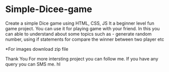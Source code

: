 # Simple-Dicee-game
Create a simple Dice game using HTML, CSS, JS 
It a beginner level fun game project. You can use it for playing game with your friend.
In this you can able to understand about some topics such as - generate random number, using if statements for compare the winner between two player etc

*For images download zip file

Thank You 
For more intersting project you can follow me. 
If you have any query you can SMS me.
hl
